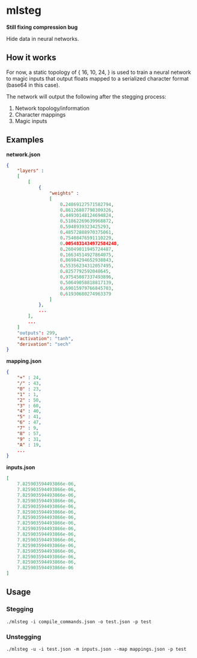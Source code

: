 # mlsteg

**Still fixing compression bug**

Hide data in neural networks.

## How it works

For now, a static topology of { 16, 10, 24, <compressed message size> } is used to train
a neural network to magic inputs that output floats mapped to a serialized character 
format (base64 in this case).

The network will output the following after the stegging process:

1. Network topology/information
2. Character mappings
3. Magic inputs

## Examples

**network.json**
```json
{
	"layers" : 
	[
		[
			{
				"weights" : 
				[
					0.24869127571582794,
					0.86126887798309326,
					0.44930148124694824,
					0.51862269639968872,
					0.5948939323425293,
					0.48572888970375061,
					0.75408476591110229,
					0.0054831434972584248,
					0.26049011945724487,
					0.16634514927864075,
					0.86984294652938843,
					0.55356234312057495,
					0.8257792592048645,
					0.97545087337493896,
					0.50649058818817139,
					0.69015979766845703,
					0.61930680274963379
				]
			},
			...
        ],
        ...
	]
	"outputs": 299,
	"activation": "tanh",
	"derivation": "sech"
}
```

**mapping.json**
```json
{
	"+" : 24,
	"/" : 43,
	"0" : 23,
	"1" : 1,
	"2" : 50,
	"3" : 60,
	"4" : 40,
	"5" : 41,
	"6" : 47,
	"7" : 9,
	"8" : 57,
	"9" : 31,
	"A" : 19,
	...
}
```

**inputs.json**
```json
[
	7.825903594493866e-06,
	7.825903594493866e-06,
	7.825903594493866e-06,
	7.825903594493866e-06,
	7.825903594493866e-06,
	7.825903594493866e-06,
	7.825903594493866e-06,
	7.825903594493866e-06,
	7.825903594493866e-06,
	7.825903594493866e-06,
	7.825903594493866e-06,
	7.825903594493866e-06,
	7.825903594493866e-06,
	7.825903594493866e-06,
	7.825903594493866e-06,
	7.825903594493866e-06
]
```

## Usage

### Stegging

`./mlsteg -i compile_commands.json -o test.json -p test`

### Unstegging

`./mlsteg -u -i test.json -m inputs.json --map mappings.json -p test`
